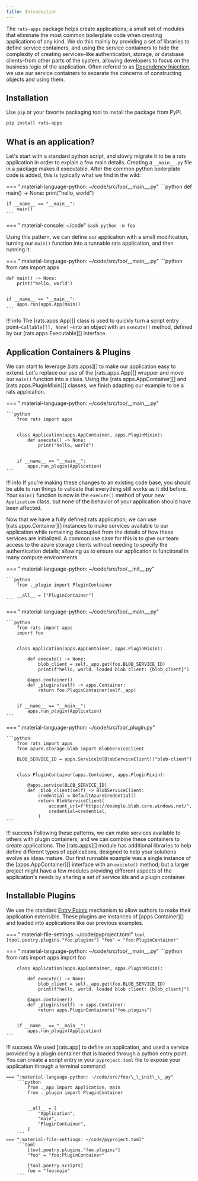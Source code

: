 ```yaml
---
title: Introduction
---
```


The `rats-apps` package helps create applications; a small set of modules that eliminate the most
common boilerplate code when creating applications of any kind. We do this mainly by providing a
set of libraries to define service containers, and using the service containers to hide the
complexity of creating services–like authentication, storage, or database clients–from other parts
of the system, allowing developers to focus on the business logic of the application. Often refered
to as [Dependency Injection](https://en.wikipedia.org/wiki/Dependency_injection), we use our
service containers to separate the concerns of constructing objects and using them.

## Installation

Use `pip` or your favorite packaging tool to install the package from PyPI.

```bash
pip install rats-apps
```

## What is an application?

Let's start with a standard python script, and slowly migrate it to be a rats application in order
to explain a few main details. Creating a `__main__.py` file in a package makes it executable.
After the common python boilerplate code is added, this is typically what we find in the wild:

=== ":material-language-python: ~/code/src/foo/\_\_main\_\_.py"
    ```python
    def main() -> None:
        print("hello, world")


    if __name__ == "__main__":
        main()
    ```

=== ":material-console: ~/code"
    ```bash
    python -m foo
    ```

Using this pattern, we can define our application with a small modification, turning our `main()`
function into a runnable rats application, and then running it:

=== ":material-language-python: ~/code/src/foo/\_\_main\_\_.py"
    ```python
    from rats import apps


    def main() -> None:
        print("hello, world")


    if __name__ == "__main__":
        apps.run(apps.App(main))
    ```

!!! info
    The [rats.apps.App][] class is used to quickly turn a script entry point–`Callable[[], None]`
    –into an object with an `execute()` method, defined by our [rats.apps.Executable][]
    interface.

## Application Containers & Plugins

We can start to leverage [rats.apps][] to make our application easy to extend. Let's replace our use
of the [rats.apps.App][] wrapper and move our `main()` function into a class. Using the
[rats.apps.AppContainer][] and [rats.apps.PluginMixin][] classes, we finish adapting our example
to be a rats application.

=== ":material-language-python: ~/code/src/foo/\_\_main\_\_.py"

    ```python
        from rats import apps


        class Application(apps.AppContainer, apps.PluginMixin):
            def execute() -> None:
                print("hello, world")


        if __name__ == "__main__":
            apps.run_plugin(Application)
    ```

!!! info
    If you're making these changes to an existing code base, you should be able to run things to
    validate that everything still works as it did before. Your `main()` function is now in
    the `execute()` method of your new `Application` class, but none of the behavior of your
    application should have been affected.

Now that we have a fully defined rats application; we can use [rats.apps.Container][] instances to
make services available to our application while remaining decoupled from the details of how these
services are initialized. A common use case for this is to give our team access to the azure
storage clients without needing to specify the authentication details; allowing us to ensure our
application is functional in many compute environments.

=== ":material-language-python: ~/code/src/foo/\_\_init\_\_.py"

    ```python
        from ._plugin import PluginContainer

        __all__ = ["PluginContainer"]
    ```

=== ":material-language-python: ~/code/src/foo/\_\_main\_\_.py"

    ```python
        from rats import apps
        import foo


        class Application(apps.AppContainer, apps.PluginMixin):

            def execute() -> None:
                blob_client = self._app.get(foo.BLOB_SERVICE_ID)
                print(f"hello, world. loaded blob client: {blob_client}")

            @apps.container()
            def _plugins(self) -> apps.Container:
                return foo.PluginContainer(self._app)


        if __name__ == "__main__":
            apps.run_plugin(Application)
    ```

=== ":material-language-python: ~/code/src/foo/_plugin.py"

    ```python
        from rats import apps
        from azure.storage.blob import BlobServiceClient

        BLOB_SERVICE_ID = apps.ServiceId[BlobServiceClient]("blob-client")


        class PluginContainer(apps.Container, apps.PluginMixin):

            @apps.service(BLOB_SERVICE_ID)
            def _blob_client(self) -> BlobServiceClient:
                credential = DefaultAzureCredential()
                return BlobServiceClient(
                    account_url=f"https://example.blob.core.windows.net/",
                    credential=credential,
                )
    ```

!!! success
    Following these patterns, we can make services available to others with plugin containers; and
    we can combine these containers to create applications. The [rats.apps][] module has additional
    libraries to help define different types of applications, designed to help your solutions
    evolve as ideas mature. Our first runnable example was a single instance of the
    [apps.AppContainer][] interface with an `execute()` method; but a larger project might have
    a few modules providing different aspects of the application's needs by sharing a set of
    service ids and a plugin container.

## Installable Plugins

We use the standard [Entry Points](https://packaging.python.org/en/latest/specifications/entry-points/)
mechanism to allow authors to make their application extensible. These plugins are instances of
[apps.Container][] and loaded into applications like our previous examples.

=== ":material-file-settings: ~/code/pyproject.toml"
    ```toml
    [tool.poetry.plugins."foo.plugins"]
    "foo" = "foo:PluginContainer"
    ```

=== ":material-language-python: ~/code/src/foo/\_\_main\_\_.py"
    ```python
        from rats import apps
        import foo


        class Application(apps.AppContainer, apps.PluginMixin):

            def execute() -> None:
                blob_client = self._app.get(foo.BLOB_SERVICE_ID)
                print(f"hello, world. loaded blob client: {blob_client}")

            @apps.container()
            def _plugins(self) -> apps.Container:
                return apps.PluginContainers("foo.plugins")


        if __name__ == "__main__":
            apps.run_plugin(Application)
    ```

!!! success
    We used [rats.app] to define an application, and used a service provided by a plugin container
    that is loaded through a python entry point. You can create a script entry in your
    `pyproject.toml` file to expose your application through a terminal command:

    === ":material-language-python: ~/code/src/foo/\_\_init\_\_.py"
        ```python
            from ._app import Application, main
            from ._plugin import PluginContainer


            __all__ = [
                "Application",
                "main",
                "PluginContainer",
            ]
        ```
    === ":material-file-settings: ~/code/pyproject.toml"
        ```toml
            [tool.poetry.plugins."foo.plugins"]
            "foo" = "foo:PluginContainer"

            [tool.poetry.scripts]
            foo = "foo:main"
        ```
